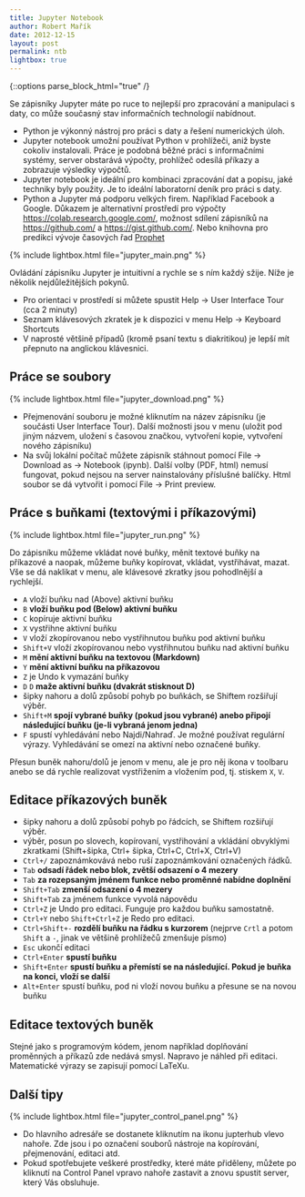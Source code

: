 ```yaml
---
title: Jupyter Notebook
author: Robert Mařík
date: 2012-12-15
layout: post
permalink: ntb
lightbox: true
---
```


{::options parse_block_html="true" /}

<style>
.prispevky img {float:right; max-width:400px !important; padding-left:10px;}

h2 {clear:both;}

.markdown-section code {border-style:solid; border-color:black; border-width:1px; margin:2px !important; padding:1px; clear:both;}
</style>


<div class="prispevky">

Se zápisníky Jupyter máte po ruce to nejlepší pro zpracování a
manipulaci s daty, co může současný stav informačních technologií
nabídnout.

* Python je výkonný nástroj pro práci s daty a řešení numerických úloh.
* Jupyter notebook umožní používat Python v prohlížeči, aniž byste cokoliv instalovali. Práce je podobná běžné práci s informačními systémy, server obstarává výpočty, prohlížeč odesílá příkazy a zobrazuje výsledky výpočtů. 
* Jupyter notebook je ideální pro kombinaci zpracování dat a popisu, jaké techniky byly použity. Je to ideální laboratorní deník pro práci s daty.
* Python a Jupyter má podporu velkých firem. Například Facebook a Google. Důkazem je alternativní prostředí pro výpočty <https://colab.research.google.com/>, možnost sdílení zápisníků na <https://github.com/> a <https://gist.github.com/>. Nebo knihovna pro predikci vývoje časových řad [Prophet](https://facebook.github.io/prophet/)

{% include lightbox.html file="jupyter_main.png" %}

Ovládání zápisníku Jupyter je intuitivní a rychle se s ním každý sžije. Níže je několik nejdůležitějších pokynů.

* Pro orientaci v prostředí si můžete spustit Help -> User Interface Tour (cca 2 minuty)
* Seznam klávesových zkratek je k dispozici v menu Help -> Keyboard Shortcuts
* V naprosté většině případů (kromě psaní textu s diakritikou) je lepší mít přepnuto na anglickou klávesnici.

## Práce se soubory


{% include lightbox.html file="jupyter_download.png" %}

* Přejmenování souboru je možné kliknutím na název zápisníku (je součásti User Interface Tour). Další možnosti jsou v menu (uložit pod jiným názvem, uložení s časovou značkou, vytvoření kopie, vytvoření nového zápisníku)
* Na svůj lokální počítač můžete zápisník stáhnout pomocí File -> Download as -> Notebook (ipynb). Další volby (PDF, html) nemusí fungovat, pokud nejsou na server nainstalovány příslušné balíčky. Html soubor se dá vytvořit i pomocí File -> Print preview.

## Práce s buňkami (textovými i příkazovými)

{% include lightbox.html file="jupyter_run.png" %}

Do zápisníku můžeme vkládat nové buňky, měnit textové buňky na příkazové a naopak, můžeme buňky kopírovat, vkládat, vystřihávat, mazat. Vše se dá naklikat v menu, ale klávesové zkratky jsou pohodlnější a rychlejší.

* `A` vloží buňku nad (Above) aktivní buňku
* `B` **vloží buňku pod (Below) aktivní buňku**
* `C` kopíruje aktivní buňku
* `X` vystřihne aktivní buňku
* `V` vloží zkopírovanou nebo vystřihnutou buňku pod aktivní buňku
* `Shift+V` vloží zkopírovanou nebo vystřihnutou buňku nad aktivní buňku
* `M` **mění aktivní buňku na textovou (Markdown)**
* `Y` **mění aktivní buňku na příkazovou**
* `Z` je Undo k vymazání buňky
* `D` `D` **maže aktivní buňku (dvakrát stisknout D)**
* šipky nahoru a dolů způsobí pohyb po buňkách, se Shiftem rozšiřují výběr.
* `Shift+M` **spojí vybrané buňky (pokud jsou vybrané) anebo připojí následující buňku (je-li vybraná jenom jedna)**
* `F` spustí vyhledávání nebo Najdi/Nahraď. Je možné používat regulární výrazy. Vyhledávání se omezí na aktivní nebo označené buňky.

Přesun buněk nahoru/dolů je jenom v menu, ale je pro něj ikona v toolbaru anebo se dá rychle realizovat vystřižením a vložením pod, tj. stiskem `X`, `V`.


## Editace příkazových buněk

* šipky nahoru a dolů způsobí pohyb po řádcích, se Shiftem rozšiřují výběr.
* výběr, posun po slovech, kopírovaní, vystřihování a vkládání obvyklými zkratkami (Shift+šipka, Ctrl+ šipka, Ctrl+C, Ctrl+X, Ctrl+V)
* `Ctrl+/` zapoznámkovává nebo ruší zapoznámkování označených řádků.
* `Tab` **odsadí řádek nebo blok, zvětší odsazení o 4 mezery**
* `Tab` **za rozepsaným jménem funkce nebo proměnné nabídne doplnění**
* `Shift+Tab` **zmenší odsazení o 4 mezery**
* `Shift+Tab` za jménem funkce vyvolá nápovědu
* `Ctrl+Z` je Undo pro editaci. Funguje pro každou buňku samostatně.
* `Ctrl+Y` nebo `Shift+Ctrl+Z` je Redo pro editaci.
* `Ctrl+Shift+-` **rozdělí buňku na řádku s kurzorem** (nejprve `Crtl` a potom `Shift` a `-`, jinak ve většině prohlížečů zmenšuje písmo)
* `Esc` ukončí editaci
* `Ctrl+Enter` **spustí buňku**
* `Shift+Enter` **spustí buňku a přemístí se na následující. Pokud je buňka na konci, vloží se další**
* `Alt+Enter` spustí buňku, pod ni vloží novou buňku a přesune se na novou buňku


## Editace textových buněk

Stejné jako s programovým kódem, jenom například doplňování proměnných a příkazů zde nedává smysl. Napravo je náhled při editaci. Matematické výrazy se zapisují pomocí LaTeXu.

## Další tipy 

{% include lightbox.html file="jupyter_control_panel.png" %}

* Do hlavního adresáře se dostanete kliknutím na ikonu jupterhub vlevo nahoře. Zde jsou i po označení souborů nástroje na kopírování, přejmenování, editaci atd.
* Pokud spotřebujete veškeré prostředky, které máte přiděleny, můžete po kliknutí na Control Panel vpravo nahoře zastavit a znovu spustit server, který Vás obsluhuje.

</div>
